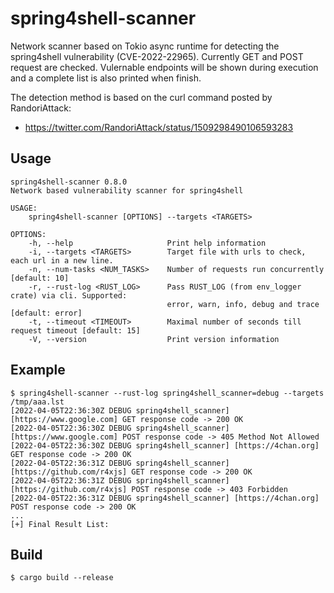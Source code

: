 # spring4shell-scanner

Network scanner based on Tokio async runtime for detecting the spring4shell
vulnerability (CVE-2022-22965). Currently GET and POST request are checked.
Vulernable endpoints will be shown during execution and a complete list
is also printed when finish.

The detection method is based on the curl command posted by RandoriAttack:

- https://twitter.com/RandoriAttack/status/1509298490106593283


## Usage

```
spring4shell-scanner 0.8.0
Network based vulnerability scanner for spring4shell

USAGE:
    spring4shell-scanner [OPTIONS] --targets <TARGETS>

OPTIONS:
    -h, --help                     Print help information
    -i, --targets <TARGETS>        Target file with urls to check, each url in a new line.
    -n, --num-tasks <NUM_TASKS>    Number of requests run concurrently [default: 10]
    -r, --rust-log <RUST_LOG>      Pass RUST_LOG (from env_logger crate) via cli. Supported:
                                   error, warn, info, debug and trace [default: error]
    -t, --timeout <TIMEOUT>        Maximal number of seconds till request timeout [default: 15]
    -V, --version                  Print version information
```

## Example

```
$ spring4shell-scanner --rust-log spring4shell_scanner=debug --targets /tmp/aaa.lst
[2022-04-05T22:36:30Z DEBUG spring4shell_scanner] [https://www.google.com] GET response code -> 200 OK
[2022-04-05T22:36:30Z DEBUG spring4shell_scanner] [https://www.google.com] POST response code -> 405 Method Not Allowed
[2022-04-05T22:36:30Z DEBUG spring4shell_scanner] [https://4chan.org] GET response code -> 200 OK
[2022-04-05T22:36:31Z DEBUG spring4shell_scanner] [https://github.com/r4xjs] GET response code -> 200 OK
[2022-04-05T22:36:31Z DEBUG spring4shell_scanner] [https://github.com/r4xjs] POST response code -> 403 Forbidden
[2022-04-05T22:36:31Z DEBUG spring4shell_scanner] [https://4chan.org] POST response code -> 200 OK
...
[+] Final Result List:
```


## Build

```
$ cargo build --release
```


